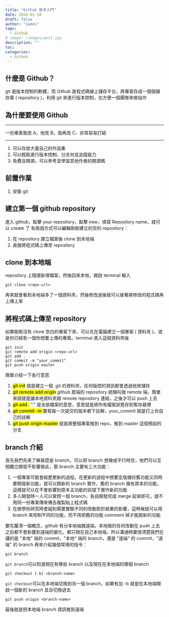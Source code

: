 ```yaml
---
title: "Github 新手入門"
date: 2024-01-18
draft: false
author: "James"
tags:
  - Github
# image: /images/post.jpg
description: ""
toc: 
categories:
  - Github
---
```


## **什麼是 Github？**
git 是版本控制的軟體，而 Github 是程式碼線上儲存平台，將專案存成一個個儲存庫 ( repository )，利用 git 來進行版本控制，也方便一個團隊來做協作

## **為什麼要使用 Github**

----------------------------------------------------------------------------------------------

一份專案我改 A，他改 B，我再改 C，非常容易打結

----------------------------------------------------------------------------------------------

1. 可以存放大量自己的作品集
2. 可以輕鬆進行版本控制、分支何並追蹤能力
3. 免費且開源，可以參考並學習其他作者的開源碼

## **前置作業**
1. 安裝 git

## **建立第一個 github repository**
進入 github，點擊 your repository，點擊 new，填寫 Repository name，就可以 create 了
有兩個方式可以編輯剛剛建立的空的 repository：
1. 在 repository 建立檔案後 clone 到本地端
2. 直接將程式碼上傳至 repository


## **clone 到本地端**
repository 上隨便新增檔案，然後回來本地，開啟 terminal 輸入
```shell=1
git clone <repo-url>
```
再來就會看到本地端多了一個資料夾，然後修改過後就可以接著將修改的程式碼再上傳上來

## **將程式碼上傳至 repository**
如果剛剛沒有 clone 空白的專案下來，可以先在電腦建立一個專案 ( 資料夾 )，或是你已經有一個你想要上傳的專案。terminal 進入這個資料夾後
```shell=1
git init
git remote add origin <repo-url>
git add .
git commit -m "your_commit"
git push origin master
```
簡單介紹一下各行意思
1. <mark>git init</mark> 就是建立一個 .git 的資料夾，任何版控的資訊都會透過他來儲存
2. <mark>git remote add origin</mark> github 那端的 repository 統稱叫做 remote 端，簡單來說就是讓本地資料夾跟 remote repository 連結，之後才可以 push 上去
3. <mark>git add .</mark> "." 是全部檔案的意思，意思就是將所有檔案狀態存到暫存器裡
4. <mark>git commit -m </mark> 要幫每一次提交的版本都下註解，your_commit 就是打上你自己的註解
5. <mark>git push origin master</mark> 就是將整個專案推到 repo，推到 master 這個預設的分支

## **branch 介紹**
首先我們先來了解甚麼是 branch，可以把 branch 想像成平行時空，他們可以互相獨立開發不影響彼此，那 branch 主要有三大功能：
1. 一個專案可能會經歷更新的過程，在更新的過程中想要定版備份舊功能又同時要開發新功能，就可以開新的 branch 實作，舊的 branch 擁有原本的功能，這樣就可以在不會影響到原本主功能的前提下實作新的功能
2. 多人開發時一人可以掌控一個 branch，各自開發完成 merge 起來即可，就不用同一份專案傳來傳去複製貼上程式碼
3. 在做學術研究時會碰到需要實驗不同的改動對於結果的影響，這時候就可以用 branch 來控制不同的功能，而不用把舊的功能 comment 掉才能跑新的功能

要先釐清一個概念，github 有分本地端跟遠端，本地做的任何改動在 push 上去之前都不會影響到遠端的變化，都只限在自己本地端，所以溝通時要很清楚我們在講的是 "本地" 端的 commit，"本地" 端的 branch，還是 "遠端" 的 commit，"遠端" 的 branch
再來介紹幾個常用的指令：
```shell=1
git branch
```
```git branch```可以知道現在有哪些 branch 以及現在在本地端的哪個 branch
```shell=1
git checkout [-b] <branch-name>
```
```git checkout```可以在本地端切換到另一個 branch，如果有加 -b 就是在本地端開啟一個新的 branch 並且切換過去
```shell=1
git push origin <branch-name>
```
最後就是把本地端 branch 資訊推到遠端